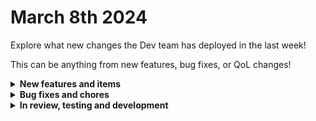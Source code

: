 # March 8th 2024

Explore what new changes the Dev team has deployed in the last week!

This can be anything from new features, bug fixes, or QoL changes!

<details>

<summary><strong>New features and items</strong></summary>

* Added navigation to 404 pages in App Platform
 
</details>

<details>

<summary><strong>Bug fixes and chores</strong></summary>

* Fixed a bug with liongard Get Metrics action not formating Ids as integers
* Fixed Datto RMM Create Site action fields
* Added `Chat.ReadWrite.All` to Microsoft Graph permissions
* Fixed a bug with Hudu Create or Update Magic Dash Item where the company field was the wrong type
* Fixed a bug with custom integrations to allow for capturing an authentication token from a nested json response
* Fixed the "Suggest Matches" feature for N-Able
* Fixed a bug where we weren't storing the updated refresh token for Microsoft Graph after refreshing the token
* Fixed a bug in App platform where toggling the theme would override the user's preference
* Ensure page changes are saved when settings are saved in App Platform
* Fixed a problem with Kaseya BMS pagination
* Fixed a bug with Proofpoint Update Organization Licensing action
* Show color values as hex instead of rbg in Text components for App Platform
* Fixed a bug with Accronis vault endpoints

</details>

<details>

<summary><strong>In review, testing and development</strong></summary>

* Highlight connected tasks when a transition is selected (In Review)
* ITPortal integration (In Review)
* New permission system starting with App Platform (In Review)
* Custom integrations v2 (In Review)
* Workflow version control (In Review)
* Microsoft refactor to allow for better permission system (In Development)
* Updated Custom Components for App Platform (In Development)

</details>
